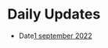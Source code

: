 # Daily Updates 
 
- Date[1 september 2022](https://github.com/Chirayu-SP18/chirayu-intern/tree/main/21%20September%202022) 

